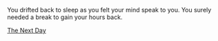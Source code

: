 You drifted back to sleep as you felt your mind speak to you. You surely needed a break to gain your hours back.

[The Next Day](morning.md)
